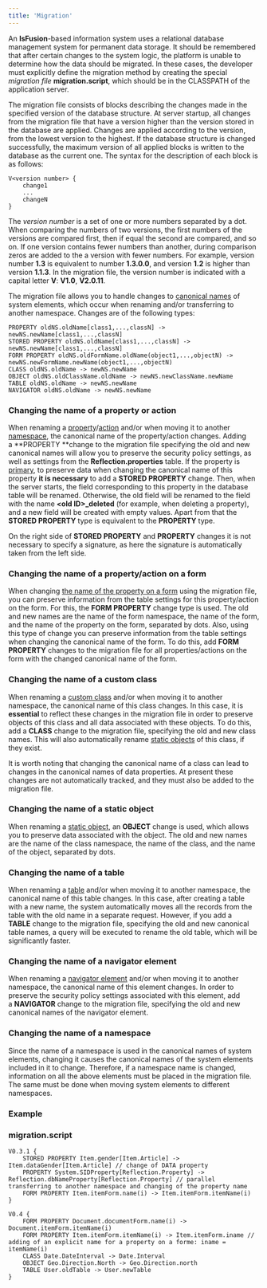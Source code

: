 ```yaml
---
title: 'Migration'
---
```


An **lsFusion**-based information system uses a relational database management system for permanent data storage. It should be remembered that after certain changes to the system logic, the platform is unable to determine how the data should be migrated. In these cases, the developer must explicitly define the migration method by creating the special *migration file* **migration.script**, which should be in the CLASSPATH of the application server.

The migration file consists of blocks describing the changes made in the specified version of the database structure. At server startup, all changes from the migration file that have a version higher than the version stored in the database are applied. Changes are applied according to the version, from the lowest version to the highest. If the database structure is changed successfully, the maximum version of all applied blocks is written to the database as the current one. The syntax for the description of each block is as follows:

    V<version number> {
        change1
        ...
        changeN 
    }

The *version number* is a set of one or more numbers separated by a dot. When comparing the numbers of two versions, the first numbers of the versions are compared first, then if equal the second are compared, and so on. If one version contains fewer numbers than another, during comparison zeros are added to the a version with fewer numbers. For example, version number **1.3** is equivalent to number **1.3.0.0**, and version **1.2** is higher than version **1.1.3**. In the migration file, the version number is indicated with a capital letter **V**: **V1.0**, **V2.0.11**.

The migration file allows you to handle changes to [canonical names](Naming.md#canonicalname) of system elements, which occur when renaming and/or transferring to another namespace. Changes are of the following types: 

    PROPERTY oldNS.oldName[class1,...,classN] -> newNS.newName[class1,...,classN]
    STORED PROPERTY oldNS.oldName[class1,...,classN] -> newNS.newName[class1,...,classN]
    FORM PROPERTY oldNS.oldFormName.oldName(object1,...,objectN) -> newNS.newFormName.newName(object1,...,objectN)  
    CLASS oldNS.oldName -> newNS.newName
    OBJECT oldNS.oldClassName.oldName -> newNS.newClassName.newName
    TABLE oldNS.oldName -> newNS.newName
    NAVIGATOR oldNS.oldName -> newNS.newName

### Changing the name of a property or action

When renaming a [property](Properties.md)/[action](Actions.md) and/or when moving it to another [namespace](Naming.md#namespace), the canonical name of the property/action changes. Adding a **PROPERTY **change to the migration file specifying the old and new canonical names will allow you to preserve the security policy settings, as well as settings from the **Reflection.properties** table. If the property is [primary](Data_properties_DATA_.md), to preserve data when changing the canonical name of this property **it is necessary** to add a **STORED PROPERTY** change. Then, when the server starts, the field corresponding to this property in the database table will be renamed. Otherwise, the old field will be renamed to the field with the name **<old ID\>\_deleted** (for example, when deleting a property), and a new field will be created with empty values. Apart from that the **STORED PROPERTY** type is equivalent to the **PROPERTY** type.

On the right side of **STORED PROPERTY** and **PROPERTY** changes it is not necessary to specify a signature, as here the signature is automatically taken from the left side.

### Changing the name of a property/action on a form

When changing [the name of the property on a form](Properties_and_actions_block.md#name-broken) using the migration file, you can preserve information from the table settings for this property/action on the form. For this, the **FORM PROPERTY** change type is used. The old and new names are the name of the form namespace, the name of the form, and the name of the property on the form, separated by dots. Also, using this type of change you can preserve information from the table settings when changing the canonical name of the form. To do this, add **FORM PROPERTY** changes to the migration file for all properties/actions on the form with the changed canonical name of the form.

### Changing the name of a custom class

When renaming a [custom class](User_classes.md) and/or when moving it to another namespace, the canonical name of this class changes. In this case, it is **essential** to reflect these changes in the migration file in order to preserve objects of this class and all data associated with these objects. To do this, add a **CLASS** change to the migration file, specifying the old and new class names. This will also automatically rename [static objects](Static_objects.md) of this class, if they exist. 

It is worth noting that changing the canonical name of a class can lead to changes in the canonical names of data properties. At present these changes are not automatically tracked, and they must also be added to the migration file.

### Changing the name of a static object

When renaming a [static object](Static_objects.md), an **OBJECT** change is used, which allows you to preserve data associated with the object. The old and new names are the name of the class namespace, the name of the class, and the name of the object, separated by dots. 

### Changing the name of a table

When renaming a [table](Tables.md) and/or when moving it to another namespace, the canonical name of this table changes. In this case, after creating a table with a new name, the system automatically moves all the records from the table with the old name in a separate request. However, if you add a **TABLE** change to the migration file, specifying the old and new canonical table names, a query will be executed to rename the old table, which will be significantly faster.

### Changing the name of a navigator element

When renaming a [navigator element](Navigator.md) and/or when moving it to another namespace, the canonical name of this element changes. In order to preserve the security policy settings associated with this element, add a **NAVIGATOR** change to the migration file, specifying the old and new canonical names of the navigator element. 

### Changing the name of a namespace

Since the name of a namespace is used in the canonical names of system elements, changing it causes the canonical names of the system elements included in it to change. Therefore, if a namespace name is changed, information on all the above elements must be placed in the migration file. The same must be done when moving system elements to different namespaces.

### Example

### migration.script

    V0.3.1 {
        STORED PROPERTY Item.gender[Item.Article] -> Item.dataGender[Item.Article] // change of DATA property 
        PROPERTY System.SIDProperty[Reflection.Property] -> Reflection.dbNameProperty[Reflection.Property] // parallel transferring to another namespace and changing of the property name
        FORM PROPERTY Item.itemForm.name(i) -> Item.itemForm.itemName(i)
    }
     
    V0.4 {
        FORM PROPERTY Document.documentForm.name(i) -> Document.itemForm.itemName(i)
        FORM PROPERTY Item.itemForm.itemName(i) -> Item.itemForm.iname // adding of an explicit name for a property on a formе: iname = itemName(i)
        CLASS Date.DateInterval -> Date.Interval
        OBJECT Geo.Direction.North -> Geo.Direction.north
        TABLE User.oldTable -> User.newTable
    }
